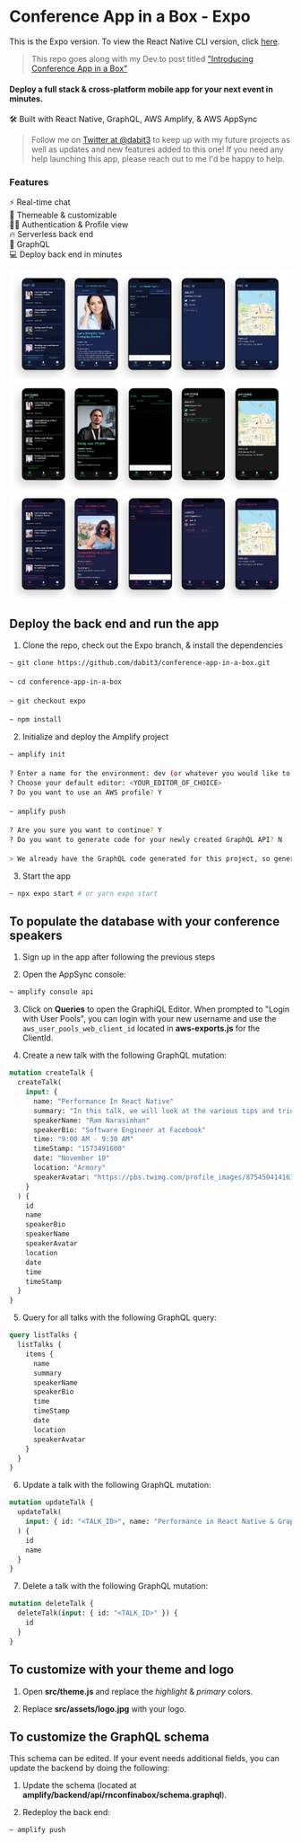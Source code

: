 # Conference App in a Box - Expo

This is the Expo version. To view the React Native CLI version, click [here](https://github.com/dabit3/conference-app-in-a-box).

> This repo goes along with my Dev.to post titled ["Introducing Conference App in a Box"](https://dev.to/dabit3/introducing-conference-app-in-a-box-kgj)

#### Deploy a full stack & cross-platform mobile app for your next event in minutes.

🛠 Built with React Native, GraphQL, AWS Amplify, & AWS AppSync

> Follow me on [Twitter at @dabit3](https://twitter.com/dabit3) to keep up with my future projects as well as updates and new features added to this one! If you need any help launching this app, please reach out to me I'd be happy to help.

### Features

⚡️ Real-time chat  
👾 Themeable & customizable  
👮‍♂️ Authentication & Profile view  
🔥 Serverless back end  
🚀 GraphQL  
💻 Deploy back end in minutes

![](./src/assets/confapps1.jpg)
![](./src/assets/confapps2.jpg)
![](./src/assets/confapps3.jpg)

## Deploy the back end and run the app

1. Clone the repo, check out the Expo branch, & install the dependencies

```sh
~ git clone https://github.com/dabit3/conference-app-in-a-box.git

~ cd conference-app-in-a-box

~ git checkout expo

~ npm install
```

2. Initialize and deploy the Amplify project

```sh
~ amplify init

? Enter a name for the environment: dev (or whatever you would like to call this env)
? Choose your default editor: <YOUR_EDITOR_OF_CHOICE>
? Do you want to use an AWS profile? Y

~ amplify push

? Are you sure you want to continue? Y
? Do you want to generate code for your newly created GraphQL API? N

> We already have the GraphQL code generated for this project, so generating it here is not necessary.
```

3. Start the app

```sh
~ npx expo start # or yarn expo start
```

## To populate the database with your conference speakers

1. Sign up in the app after following the previous steps

2. Open the AppSync console:

```sh
~ amplify console api
```

3. Click on **Queries** to open the GraphiQL Editor. When prompted to "Login with User Pools", you can login with your new username and use the `aws_user_pools_web_client_id` located in **aws-exports.js** for the ClientId.

4. Create a new talk with the following GraphQL mutation:

```graphql
mutation createTalk {
  createTalk(
    input: {
      name: "Performance In React Native"
      summary: "In this talk, we will look at the various tips and tricks for taking full advantage of React Native and using the performance attributes of the new architecture."
      speakerName: "Ram Narasimhan"
      speakerBio: "Software Engineer at Facebook"
      time: "9:00 AM - 9:30 AM"
      timeStamp: "1573491600"
      date: "November 10"
      location: "Armory"
      speakerAvatar: "https://pbs.twimg.com/profile_images/875450414161772544/UjefWmmL_400x400.jpg"
    }
  ) {
    id
    name
    speakerBio
    speakerName
    speakerAvatar
    location
    date
    time
    timeStamp
  }
}
```

5. Query for all talks with the following GraphQL query:

```graphql
query listTalks {
  listTalks {
    items {
      name
      summary
      speakerName
      speakerBio
      time
      timeStamp
      date
      location
      speakerAvatar
    }
  }
}
```

6. Update a talk with the following GraphQL mutation:

```graphql
mutation updateTalk {
  updateTalk(
    input: { id: "<TALK_ID>", name: "Performance in React Native & GraphQL" }
  ) {
    id
    name
  }
}
```

7. Delete a talk with the following GraphQL mutation:

```graphql
mutation deleteTalk {
  deleteTalk(input: { id: "<TALK_ID>" }) {
    id
  }
}
```

## To customize with your theme and logo

1. Open **src/theme.js** and replace the _highlight_ & _primary_ colors.

2. Replace **src/assets/logo.jpg** with your logo.

## To customize the GraphQL schema

This schema can be edited. If your event needs additional fields, you can update the backend by doing the following:

1. Update the schema (located at **amplify/backend/api/rnconfinabox/schema.graphql**).

2. Redeploy the back end:

```sh
~ amplify push
```
